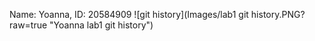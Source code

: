 Name: Yoanna, ID: 20584909
![git history](Images/lab1 git history.PNG?raw=true  "Yoanna lab1 git history")